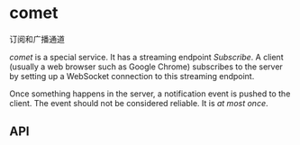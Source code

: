 # comet

订阅和广播通道

*comet* is a special service. It has a streaming endpoint *Subscribe*.
A client (usually a web browser such as Google Chrome) subscribes to the server by setting up a WebSocket connection to this streaming endpoint.

Once something happens in the server, a notification event is pushed to the client. The event should not be considered reliable. It is *at most once*.

## API
